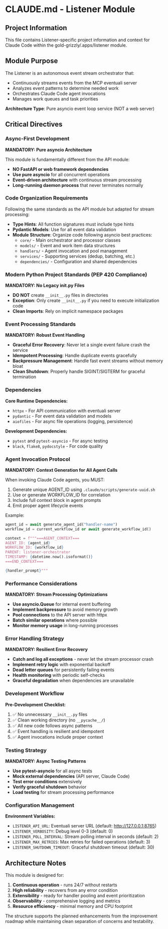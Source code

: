 # CLAUDE.md - Listener Module

## Project Information

This file contains Listener-specific project information and context for Claude Code within the gold-grizzly/.apps/listener module.

## Module Purpose

The Listener is an autonomous event stream orchestrator that:
- Continuously streams events from the MCP eventuali server
- Analyzes event patterns to determine needed work
- Orchestrates Claude Code agent invocations
- Manages work queues and task priorities

**Architecture Type**: Pure asyncio event loop service (NOT a web server)

## Critical Directives

### Async-First Development

**MANDATORY: Pure asyncio Architecture**

This module is fundamentally different from the API module:
- **NO FastAPI or web framework dependencies**
- **Use pure asyncio** for all concurrent operations
- **Event-driven architecture** with continuous stream processing
- **Long-running daemon process** that never terminates normally

### Code Organization Requirements

Following the same standards as the API module but adapted for stream processing:

- **Type Hints**: All function signatures must include type hints
- **Pydantic Models**: Use for all event data validation
- **Module Structure**: Organize code following asyncio best practices:
  - `core/` - Main orchestrator and processor classes
  - `models/` - Event and work item data structures
  - `handlers/` - Agent invocation and pool management
  - `services/` - Supporting services (dedup, batching, etc.)
  - `dependencies/` - Configuration and shared dependencies

### Modern Python Project Standards (PEP 420 Compliance)

**MANDATORY: No Legacy __init__.py Files**

- **DO NOT** create `__init__.py` files in directories
- **Exception**: Only create `__init__.py` if you need to execute initialization code
- **Clean Imports**: Rely on implicit namespace packages

### Event Processing Standards

**MANDATORY: Robust Event Handling**

- **Graceful Error Recovery**: Never let a single event failure crash the service
- **Idempotent Processing**: Handle duplicate events gracefully
- **Backpressure Management**: Handle fast event streams without memory bloat
- **Clean Shutdown**: Properly handle SIGINT/SIGTERM for graceful termination

### Dependencies

**Core Runtime Dependencies:**
- `httpx` - For API communication with eventuali server
- `pydantic` - For event data validation and models
- `aiofiles` - For async file operations (logging, persistence)

**Development Dependencies:**
- `pytest` and `pytest-asyncio` - For async testing
- `black`, `flake8`, `pydocstyle` - For code quality

### Agent Invocation Protocol

**MANDATORY: Context Generation for All Agent Calls**

When invoking Claude Code agents, you MUST:
1. Generate unique AGENT_ID using `.claude/scripts/generate-uuid.sh`
2. Use or generate WORKFLOW_ID for correlation
3. Include full context block in agent prompts
4. Emit proper agent lifecycle events

Example:
```python
agent_id = await generate_agent_id("handler-name")
workflow_id = current_workflow_id or await generate_workflow_id()

context = f"""===AGENT_CONTEXT===
AGENT_ID: {agent_id}
WORKFLOW_ID: {workflow_id}
PARENT: listener-orchestrator
TIMESTAMP: {datetime.now().isoformat()}
===END_CONTEXT===

{handler_prompt}"""
```

### Performance Considerations

**MANDATORY: Stream Processing Optimizations**

- **Use asyncio.Queue** for internal event buffering
- **Implement backpressure** to avoid memory growth
- **Pool connections** to the API server with httpx
- **Batch similar operations** where possible
- **Monitor memory usage** in long-running processes

### Error Handling Strategy

**MANDATORY: Resilient Error Recovery**

- **Catch and log all exceptions** - never let the stream processor crash
- **Implement retry logic** with exponential backoff
- **Dead letter queues** for persistently failing events
- **Health monitoring** with periodic self-checks
- **Graceful degradation** when dependencies are unavailable

### Development Workflow

**Pre-Development Checklist:**
1. ✅ No unnecessary `__init__.py` files
2. ✅ Clean working directory (no `__pycache__/`)
3. ✅ All new code follows async patterns
4. ✅ Event handling is resilient and idempotent
5. ✅ Agent invocations include proper context

### Testing Strategy

**MANDATORY: Async Testing Patterns**

- **Use pytest-asyncio** for all async tests
- **Mock external dependencies** (API server, Claude Code)
- **Test error conditions** extensively
- **Verify graceful shutdown** behavior
- **Load testing** for stream processing performance

### Configuration Management

**Environment Variables:**
- `LISTENER_API_URL`: Eventuali server URL (default: http://127.0.0.1:8765)
- `LISTENER_VERBOSITY`: Debug level 0-3 (default: 0)
- `LISTENER_POLL_INTERVAL`: Stream polling interval in seconds (default: 2)
- `LISTENER_MAX_RETRIES`: Max retries for failed operations (default: 3)
- `LISTENER_SHUTDOWN_TIMEOUT`: Graceful shutdown timeout (default: 30)

## Architecture Notes

This module is designed for:
1. **Continuous operation** - runs 24/7 without restarts
2. **High reliability** - recovers from any error condition
3. **Extensibility** - ready for handler pooling and event prioritization
4. **Observability** - comprehensive logging and metrics
5. **Resource efficiency** - minimal memory and CPU footprint

The structure supports the planned enhancements from the improvement roadmap while maintaining clean separation of concerns and testability.